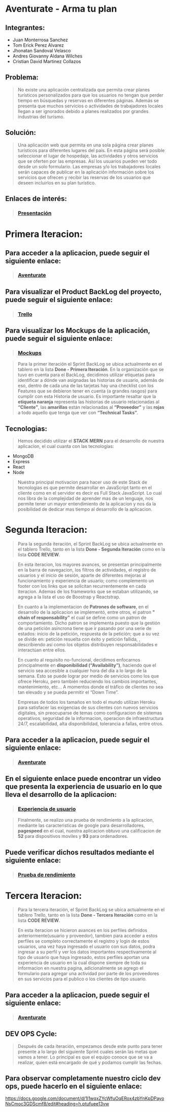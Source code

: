 
# Aventurate - Arma tu plan

## Integrantes:

* Juan Monterrosa Sanchez
* Tom Erick Perez Alvarez 
* Jhonatan Sandoval Velasco
* Andres Giovanny Aldana Wilches
* Cristian David Martinez Collazos

## Problema:

>No existe una aplicación centralizada que permita crear planes turísticos personalizados para que los usuarios no tengan que perder tiempo en búsquedas y reservas en diferentes páginas. Además se presenta que muchos servicios o actividades de trabajadores locales llegan a ser ignorados debido a planes realizados por grandes industrias del turismo.

## Solución:

> Una aplicación web que permita en una sola página crear planes turísticos para diferentes lugares del país. En esta página será posible seleccionar el lugar de hospedaje, las actividades y otros servicios que se oferten por las empresas. Así los usuarios pueden ver todo desde un solo formulario. Las empresas y/o los trabajadores locales serán capaces de publicar en la aplicación información sobre los servicios que ofrecen y recibir las reservas de los usuarios que deseen incluirlos en su plan turístico. 

## Enlaces de interés:

>### [Presentación](https://speakerdeck.com/tpereza/software-engineering-iteration-0?slide=16)

# Primera Iteracion: 

## Para acceder a la aplicacion, puede seguir el siguiente enlace: 

>### [Aventurate](https://aventurate.herokuapp.com/)

## Para visualizar el Product BackLog del proyecto, puede seguir el siguiente enlace: 

>### [Trello](https://trello.com/b/iqyc9vN4)

## Para visualizar los Mockups de la aplicación, puede seguir el siguiente enlace: 

>### [Mockups](https://www.lucidchart.com/invitations/accept/0b6809af-6c77-4973-81bb-2786db4f0912)

> Para la primer iteración el Sprint BackLog se ubica actualmente en el tablero en la lista **Done - Primera Iteración**. En la organización que se tuvo en cuenta para el BackLog, decidimos utilizar etiquetas para identificar a dónde van asignadas las historias de usuario, además de eso, dentro de cada una de las tarjetas hay una checklist con los Features que se debieron tener en cuenta (a grandes rasgos) para cumplir con esta Historia de usuario. Es importante resaltar que la **etiqueta naranja** representa las historias de usuario relacionadas al **“Cliente”**, las **amarillas** están relacionadas al **“Proveedor”** y las **rojas** a todo aquello que tenga que ver con **“Technical Tasks”**. 

## Tecnologias:

> Hemos decidido utilizar el **STACK MERN** para el desarrollo de nuestra aplicacion, el cual cuanta con las tecnologias:
  * MongoDB
  * Express
  * React 
  * Node
  
> Nuestra principal motivacion para hacer uso de este Stack de tecnologias es que permite desarrollar en JavaScript tanto en el cliente como en el servidor es decir es Full Stack JavaScript. Lo cual nos libra de la complejidad de aprender mas de un lenguaje, nos permite tener un mayor entendimiento de la aplicacion y nos da la posibilidad de dedicar mas tiempo al desarrollo de la aplicacion. 

# Segunda Iteracion:

> Para la segunda iteración, el Sprint BackLog se ubica actualmente en el tablero Trello, tanto en la lista **Done - Segunda Iteración** como en la lista **CODE REVIEW**.

> En esta iteracion, los mayores avances, se presentan principalmente en la barra de navegacion, los filtros de actividades, el registro de usuarios y el inicio de sesión, aparte de diferentes mejoras al funcionamiento y experiencia de usuario; como complemento un footer con los links que se solicitan recurrentemente en cada iteracion. Ademas de los frameworks que se estaban utilizando, se agrega a la lista el uso de Boostrap y Reactstrap.

> En cuanto a la implementacion de **Patrones de software**, en el desarrollo de la aplicacion se implementó, entre otros, el patron **" chain of responsability"** el cual se define como un patron de comportamiento. Dicho patron se implementa puesto que la gestión de una petición asíncrona tiene que ir pasando por una serie de estados: inicio de la petición, respuesta de la petición; que a su vez se divide en: petición resuelta con éxito y petición fallida, , describiendo así como los objetos distribuyen responsabilidades e interactúan entre ellos.

> En cuanto al requisito no-funcional, decidimos enfocarnos principalmente en **disponibilidad (“Availability”)**, haciendo que el servicio sea accesible a cualquier hora del día a lo largo de la semana. Esto se puede lograr por medio de servicios como los que ofrece Heroku, pero también reduciendo los cambios importantes, mantenimiento, etc… A momentos donde el tráfico de clientes no sea tan elevado y se pueda permitir el “Down Time”.

> Empresas de todos los tamaños en todo el mundo utilizan Heroku para satisfacer las exigencias de sus clientes con nuevos servicios digitales, sin preocuparse de temas como configuracion de sistemas operativos, seguridad de la informacion, operacion de infraestructura 24/7, escalabilidad, alta disponibilidad, tolerancia a fallas, entre otros. 

## Para acceder a la aplicacion, puede seguir el siguiente enlace: 

>### [Aventurate](https://aventurate.herokuapp.com/)

## En el siguiente enlace puede encontrar un video que presenta la experiencia de usuario en lo que lleva el desarrollo de la aplicacion:

>### [Experiencia de usuario](https://drive.google.com/drive/folders/1dRbYoYL8HuSf00hf60tURgv2DTBSW-g0?usp=sharing)

> Finalmente, se realizo una prueba de rendimiento a la aplicacion, mediante las caracteristicas de google para desarrolladores, **pagespeed** en el cual, nuestra aplicacion obtuvo una calificacion de **52** para dispositivos moviles y **93** para ordenadores.

## Puede verificar dichos resultados mediante el siguiente enlace: 

>### [Prueba de rendimiento](https://developers.google.com/speed/pagespeed/insights/?url=https%3A%2F%2Faventurate.herokuapp.com%2F&tab=desktop)

# Tercera Iteracion:

> Para la tercera iteración, el Sprint BackLog se ubica actualmente en el tablero Trello, tanto en la lista **Done - Tercera Iteración** como en la lista **CODE REVIEW**.

> En esta iteracion se hicieron avances en los perfiles definidos anteriormente(usuario y proveedor), tambien para acceder a estos perfiles se completo correctamente el registro y login de estos usuarios, una vez haya ingresado el usuario con sus datos, podra ingresar a su perfil y ver los datos importantes respectivamente al tipo de usuario que haya ingresado, estos perfiles aportan una experiencia de usuario en la cual dispone siempre de toda su informacion en nuestra pagina, adicionalmente se agrego el formulario para agregar una actividad por parte de los proveedores en sus servicios para el publico o los clientes de tipo usuario.

## Para acceder a la aplicacion, puede seguir el siguiente enlace: 

>### [Aventurate](https://aventurate.herokuapp.com/)

## DEV OPS Cycle: 
>Después de cada iteración, empezamos desde este punto para tener presente a lo largo del siguiente Sprint cuales serán las metas que vamos a tener. Lo principal es que el equipo conoce que se va a realizar, quien está encargado de qué y podamos cumplir las fechas.

## Para observar completamente nuestro ciclo dev ops, puede hacerlo en el siguiente enlace:

https://docs.google.com/document/d/1l1wqxZYcWfuOqERox4zbYnKpDPayoNsCmoc3GDScmf8/edit#heading=h.ptufuee13vw
